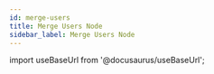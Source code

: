 ```yaml
---
id: merge-users
title: Merge Users Node
sidebar_label: Merge Users Node
---
```


import useBaseUrl from '@docusaurus/useBaseUrl';